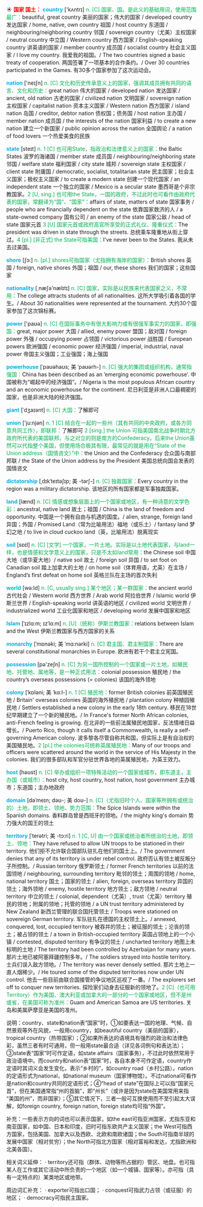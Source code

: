☀ <font color="red">**国家 国土：**</font>
<font color="sky blue">**country**</font> ['kʌntrɪ] 
<font color="#00b050">n. [C] 国家、国。是此义的基础用词，使用范围最广：</font>beautiful, great country 美丽的国家；伟大的国家 / developed country 发达国家 / home, native, own country 祖国 / host country 东道国 / neighbouring/neighboring country 邻国 / sovereign country（尤美）主权国家 / neutral country 中立国 / Western country 西方国家 / English-speaking country 讲英语的国家 / member country 成员国 / socialist country 社会主义国家 / I love my country. 我爱我的祖国。/ The two countries signed a basic treaty of cooperation. 两国签署了一项基本的合作条约。/ Over 30 countries participated in the Games. 有30多个国家参加了这次运动会。

<font color="sky blue">**nation**</font> ['neɪʃn] 
<font color="#00b050">n. [C] 文化和历史传承意义上的国家，强调其成员拥有共同的语言、文化和历史：</font>great nation 伟大的国家 / developed nation 发达国家 / ancient, old nation 古老的国家 / civilized nation 文明国家 / sovereign nation 主权国家 / capitalist nation 资本主义国家 / Western nation 西方国家 / island nation 岛国 / creditor, debtor nation 债权国；债务国 / host nation 主办国 / member nation 成员国 / the interests of the nation 国家利益 / to create a new nation 建立一个新国家 / public opinion across the nation 全国舆论 / a nation of food lovers 一个热爱美食的民族

<font color="sky blue">**state**</font> [steɪt] 
<font color="#00b050">n. 1 [C] 也可用State，指政治和法律意义上的国家：</font>the Baltic States 波罗的海诸国 / member state 成员国 / neighbouring/neighboring state 邻国 / welfare state 福利国家 / city state 城邦 / sovereign state 主权国家 / client state 附庸国 / democratic, socialist, totalitarian state 民主国家；社会主义国家；极权主义国家 / to create a modern state 创建一个现代国家 / an independent state 一个独立的国家 / Mexico is a secular state 墨西哥是个非宗教国家。<font color="#00b050">2 [U, sing.] 也可用the State，一国的政府，不过此时也可看作由政府代表的国家，常翻译为“国”、“国家”：</font>affairs of state, matters of state 国家事务 / people who are financially dependent on the state 依靠国家救济的人 / a state-owned company 国有公司 / an enemy of the state 国家公敌 / head of state 国家元首 <font color="#00b050">3 [U] 国家元首或政府高官所享受的正式礼仪、隆重仪式：</font>The president was driven in state through the streets. 总统乘车隆重地从街上穿过。<font color="#00b050">4 [pl.] [非正式] the State可指美国：</font>I’ve never been to the States. 我从未去过美国。

<font color="sky blue">**shore**</font> [ʃɔ:] 
<font color="#00b050">n. [pl.] shores可指国家（尤指拥有海岸的国家）：</font>British shores 英国 / foreign, native shores 外国；祖国 / our, these shores 我们的国家；这些国家

<font color="sky blue">**nationality**</font> [͵næʃə'nælɪtɪ] 
<font color="#00b050">n. [C] 国家，实际是以民族来代表国家之义，不常用：</font>The college attracts students of all nationalities. 这所大学吸引着各国的学生。/ About 30 nationalities were represented at the tournament. 大约30个国家参加了这次锦标赛。

<font color="sky blue">**power**</font> ['paʊə] 
<font color="#00b050">n. [C] 在国际事务中有很大影响力或有很强军事实力的国家，即强国：</font>great, major power 大国 / allied, enemy power 盟国；敌对国 / foreign power 外强 / occupying power 占领国 / victorious power 战胜国 / European powers 欧洲强国 / economic power 经济强国 / imperial, industrial, naval power 帝国主义强国；工业强国；海上强国
           
<font color="sky blue">**powerhouse**</font> [ˈpaʊəhaʊs; 美 ˈpaʊərh-]
<font color="#00b050">n. [C] 强大的集团或组织机构，通常指强国：</font>China has been described as an ‘emerging economic powerhouse’. 中国被称为“崛起中的经济强国”。/ Nigeria is the most populous African country and an economic powerhouse for the continent. 尼日利亚是非洲人口最稠密的国家，也是非洲大陆的经济强国。
           
<font color="sky blue">**giant**</font> [ˈdʒaɪənt]
<font color="#00b050">n. [C] 大国：</font>了解即可
 
<font color="sky blue">**union**</font> ['ju:njən] 
<font color="#00b050">n. 1 [C] 结合在一起的一些州（其有共同的中央政府，或各方同意共同工作），即联邦：</font>了解即可 <font color="#00b050">2 [sing.] the Union 可指美国南北战争时期北方政府所代表的美国联邦，与之对立的则是南方的Confederacy。后来the Union虽然可以代指整个美国，但使用场合极其有限，最常见的就是用在“State of the Union address（国情咨文）”中：</font>the Union and the Confederacy 合众国与南部邦联 / the State of the Union address by the President 美国总统向国会发表的国情咨文
           
<font color="sky blue">**dictatorship**</font> [ˌdɪkˈteɪtəʃɪp; 美 -tərʃ-]
<font color="#00b050">n. [C] 独裁国家：</font>Every country in the region was a military dictatorship. 该地区的所有国家都是军事独裁国家。

<font color="sky blue">**land**</font> [lænd] 
<font color="#00b050">n. [C] 情感或想象层面上的一个国家或地区，有一种诗意的文学色彩：</font>ancestral, native land 故土；祖国 / China is the land of freedom and opportunity. 中国是一个拥有自由与机遇的国度。/ alien, strange, foreign land 异国；外国 / Promised Land（常为比喻用法）福地（或乐土）/ fantasy land 梦幻之地 / to live in cloud cuckoo land（英，比喻用法）脱离现实

<font color="sky blue">**soil**</font> [sɒɪl] 
<font color="#00b050">n. [C] [文学] 一个国家，一片土地。实际是以土地代表国家，与land一样，也是情感和文学意义上的国家，只是不太如land常用：</font>the Chinese soil 中国大地（或华夏大地）/ native soil 故土 / foreign soil 异国 / to set foot on Canadian soil 踏上加拿大的土地 / on home soil（体育用语，尤英）在主场 / England’s first defeat on home soil 英格兰队在主场的首次失利

<font color="sky blue">**world**</font> [wə:ld] 
<font color="#00b050">n. [C, usually sing.] 某个地区；某一群国家：</font>the ancient world 古代社会 / Western world 西方世界 / Arab world 阿拉伯世界 / Islamic world 伊斯兰世界 / English-speaking world 讲英语的地区 / civilized world 文明世界 / industrialized world 工业化国家和地区 / developing world 发展中国家和地区
           
<font color="sky blue">**Islam**</font> [ˈɪzlɑ:m; ɪzˈlɑ:m]
<font color="#00b050">n. [U]（统称）伊斯兰教国家：</font>relations between Islam and the West 伊斯兰教国家与西方国家的关系
          
<font color="sky blue">**monarchy**</font> [ˈmɒnəki; 美 ˈmɑ:nərki]
<font color="#00b050">n. [C] 君主国、君主制国家：</font>There are several constitutional monarchies in Europe. 欧洲有若干个君主立宪国。

<font color="sky blue">**possession**</font> [pə'zeʃn] 
<font color="#00b050">n. [C] 为另一国所控制的一个国家或一片土地，如殖民地、托管地、属地等，是一种正式用法：</font>colonial possession 殖民地 / the country’s overseas possessions (= colonies) 该国的海外领地
           
<font color="sky blue">**colony**</font> [ˈkɒləni; 美 ˈkɑ:l-]
<font color="#00b050">n. 1 [C] 殖民地：</font>former British colonies 前英国殖民地 / Britain' overseas colonies 英国的海外殖民地 / plantation colony 种植园殖民地 / Settlers established a new colony in the early 18th century. 移民在18世纪早期建立了一个新的殖民地。/ In France's former North African colonies, anti-French feeling is growing. 在北非的一些前法属殖民地国家，反法情绪日益增长。/ Puerto Rico, though it calls itself a Commonwealth, is really a self-governing American colony. 波多黎各尽管自称共和国，但实际上是有自治权的美国殖民地。<font color="#00b050">2 [pl.] the colonies可统称英属殖民地：</font>Many of our troops and officers were scattered around the world in the service of His Majesty in the colonies. 我们的很多部队和军官分驻世界各地的英属殖民地，为英王效力。

<font color="sky blue">**host**</font> [həʊst] 
<font color="#00b050">n. [C] 举办或组织一项特殊活动的一个国家或城市，即东道主，主办国（或城市）：</font>host city, host country, host nation, host government 主办城市；东道国；主办地政府
           
<font color="sky blue">**domain**</font> [dəˈmeɪn; dəʊ-; 美 doʊ-]
<font color="#00b050">n. [C]（尤指旧时个人、国家等所拥有或统治的）土地，即领土、领地、势力范围：</font>The Spice Islands were within the Spanish domains. 香料群岛曾是西班牙的领地。/ the mighty king's domain 势力强大的国王的领土
           
<font color="sky blue">**territory**</font> [ˈterətri; 美 -tɔ:ri]
<font color="#00b050">n. 1 [C, U] 由一个国家或统治者所统治的土地，即领土、领地：</font>They have refused to allow UN troops to be stationed in their territory. 他们拒不允许联合国部队驻扎在他们的国土上。/ The government denies that any of its territory is under rebel control. 政府否认有领土被反叛分子所控制。/ Russian territory 俄罗斯领土 / former French territories 以前的法国领地 / neighbouring, surrounding territory 毗邻的领土；周围的领地 / home, national territory 国土；国家的领土 / alien, foreign, overseas territory 异国的领土；海外领地 / enemy, hostile territory 地方领土；敌方领地 / neutral territory 中立的领土 / colonial, dependent（尤英）, trust（尤英）territory 殖民的领地；附属的领地；托管的领地 / a UN trust territory administered by New Zealand 新西兰管理的联合国托管领土 / Troops were stationed on sovereign German territory. 军队驻扎在德国的主权领土上。/ annexed, conquered, lost, occupied territory 被吞并的领土；被征服的领土；沦丧的领土；被占领的领土 / a town in British-occupied territory 英国占领地上的一个小镇 / contested, disputed territory 有争议的领土 / uncharted territory 地图上未标明的土地 / The territory had been controlled by Azerbaijan for many years. 那片土地已被阿塞拜疆控制多年。/ The soldiers strayed into hostile territory. 士兵们误入敌方领地。/ The territory was never densely settled. 那片土地上一直人烟稀少。/ He toured some of the disputed territories now under UN control. 他去一些目前由联合国接管的争议地区巡视了一番。/ The explorers set off to conquer new territories. 探险家们动身去征服新的领地了。<font color="#00b050">2 [C]（也可用Territory）作为美国、澳大利亚或加拿大的一部分的一个国家或地区，但不是州或省，在美国可称为准州：</font>Guam and American Samoa are US territories. 关岛和美属萨摩亚是美国的准州。

说明：country、state和nation表“国家”时，①如要表达一国的地理、气候、自然景观等外在风貌，一般用country，如beautiful country（美丽的国家），tropical country（热带国家）；②如果所表达的语境具有强烈的政治和法律色彩，虽然三者有时可通用，但一般用state最合适（详见各词例句和表达法）；③state表“国家”时可作定语，如state affairs（国家事务），不过此时依然常用于政治语境中。而country和nation表“国家”时，各自本身不可作定语，country作定语时其词义会发生变化，表示“乡村的”，如country road（乡村公路）。nation的定语形式为national，如national museum（国家博物馆）。不过national可看作是nation和country共同的定语形式；④“head of state”在国际上可以指“国家元首”，但在美国通常指“州的首脑”，即“州长”（或许是因为state在美国常用来指 “美国的州”，而非国家）；⑤其它情况下，三者一般可互换使用而不至引起太大误解，如foreign country, foreign nation, foreign state均可指“外国”。

补充：一些表示方向的词也可以表示国家，如the east可指亚洲国家，尤指东亚和南亚国家，如中国、日本和印度，旧时可指东欧共产主义国家；the West可指西方国家，包括美国、加拿大以及西欧、北欧和南欧诸国；the South可指南半球的发展中国家（相对贫穷）；the North可指北方国家（相对富裕和发达，尤指欧洲和北美各国）。

相关词义延伸：
· territory还可指（群体、动物等所占据的）管区、地盘。也可指某人在工作或其它活动中所负责的一个地区（如一个城镇、国家等）。亦可指（具有一定特点的）某类地区或地带。
           
周边词汇补充：
· exporter可指出口国；
· conquest可指武力占领（或征服）的地区；
· democracy可指民主国家。


